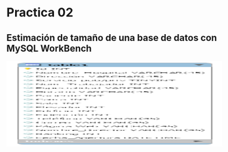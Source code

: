 # Practica 02

## Estimación de tamaño de una base de datos con MySQL WorkBench

 <img width="1039" alt="rename_screenshot" src="ADB.png" width= "250" height="200">

